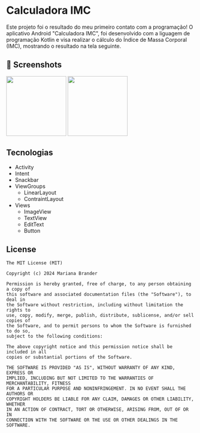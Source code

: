 # Calculadora IMC
Este projeto foi o resultado do meu primeiro contato com a programação! O aplicativo Android "Calculadora IMC", foi desenvolvido com a liguagem de programação Kotlin e visa realizar o cálculo do Índice de Massa Corporal (IMC), mostrando o resultado na tela seguinte.

## :camera_flash: Screenshots
<!-- You can add more screenshots here if you like -->

<img src = "https://github.com/user-attachments/assets/18f1e31f-b35d-4ccb-bc97-18ebf63f870c" width=160/>
<img src = "https://github.com/user-attachments/assets/da642eb4-4868-47e7-a164-034980070481" width=160/>

## Tecnologias
- Activity
- Intent
- Snackbar
- ViewGroups
   - LinearLayout
   - ContraintLayout
- Views
    - ImageView
    - TextView
    - EditText
    - Button

## License
```
The MIT License (MIT)

Copyright (c) 2024 Mariana Brander

Permission is hereby granted, free of charge, to any person obtaining a copy of
this software and associated documentation files (the "Software"), to deal in
the Software without restriction, including without limitation the rights to
use, copy, modify, merge, publish, distribute, sublicense, and/or sell copies of
the Software, and to permit persons to whom the Software is furnished to do so,
subject to the following conditions:

The above copyright notice and this permission notice shall be included in all
copies or substantial portions of the Software.

THE SOFTWARE IS PROVIDED "AS IS", WITHOUT WARRANTY OF ANY KIND, EXPRESS OR
IMPLIED, INCLUDING BUT NOT LIMITED TO THE WARRANTIES OF MERCHANTABILITY, FITNESS
FOR A PARTICULAR PURPOSE AND NONINFRINGEMENT. IN NO EVENT SHALL THE AUTHORS OR
COPYRIGHT HOLDERS BE LIABLE FOR ANY CLAIM, DAMAGES OR OTHER LIABILITY, WHETHER
IN AN ACTION OF CONTRACT, TORT OR OTHERWISE, ARISING FROM, OUT OF OR IN
CONNECTION WITH THE SOFTWARE OR THE USE OR OTHER DEALINGS IN THE SOFTWARE.
```
